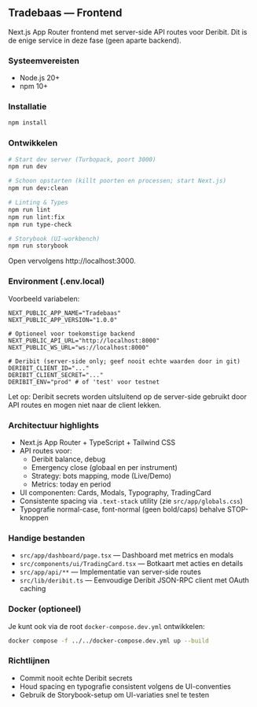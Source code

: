 ## Tradebaas — Frontend

Next.js App Router frontend met server-side API routes voor Deribit. Dit is de enige service in deze fase (geen aparte backend).

### Systeemvereisten
- Node.js 20+
- npm 10+

### Installatie
```bash
npm install
```

### Ontwikkelen
```bash
# Start dev server (Turbopack, poort 3000)
npm run dev

# Schoon opstarten (killt poorten en processen; start Next.js)
npm run dev:clean

# Linting & Types
npm run lint
npm run lint:fix
npm run type-check

# Storybook (UI-workbench)
npm run storybook
```

Open vervolgens http://localhost:3000.

### Environment (.env.local)
Voorbeeld variabelen:

```
NEXT_PUBLIC_APP_NAME="Tradebaas"
NEXT_PUBLIC_APP_VERSION="1.0.0"

# Optioneel voor toekomstige backend
NEXT_PUBLIC_API_URL="http://localhost:8000"
NEXT_PUBLIC_WS_URL="ws://localhost:8000"

# Deribit (server-side only; geef nooit echte waarden door in git)
DERIBIT_CLIENT_ID="..."
DERIBIT_CLIENT_SECRET="..."
DERIBIT_ENV="prod" # of 'test' voor testnet
```

Let op: Deribit secrets worden uitsluitend op de server-side gebruikt door API routes en mogen niet naar de client lekken.

### Architectuur highlights
- Next.js App Router + TypeScript + Tailwind CSS
- API routes voor:
	- Deribit balance, debug
	- Emergency close (globaal en per instrument)
	- Strategy: bots mapping, mode (Live/Demo)
	- Metrics: today en period
- UI componenten: Cards, Modals, Typography, TradingCard
- Consistente spacing via `.text-stack` utility (zie `src/app/globals.css`)
- Typografie normal-case, font-normal (geen bold/caps) behalve STOP-knoppen

### Handige bestanden
- `src/app/dashboard/page.tsx` — Dashboard met metrics en modals
- `src/components/ui/TradingCard.tsx` — Botkaart met acties en details
- `src/app/api/**` — Implementatie van server-side routes
- `src/lib/deribit.ts` — Eenvoudige Deribit JSON-RPC client met OAuth caching

### Docker (optioneel)
Je kunt ook via de root `docker-compose.dev.yml` ontwikkelen:

```bash
docker compose -f ../../docker-compose.dev.yml up --build
```

### Richtlijnen
- Commit nooit echte Deribit secrets
- Houd spacing en typografie consistent volgens de UI-conventies
- Gebruik de Storybook-setup om UI-variaties snel te testen
